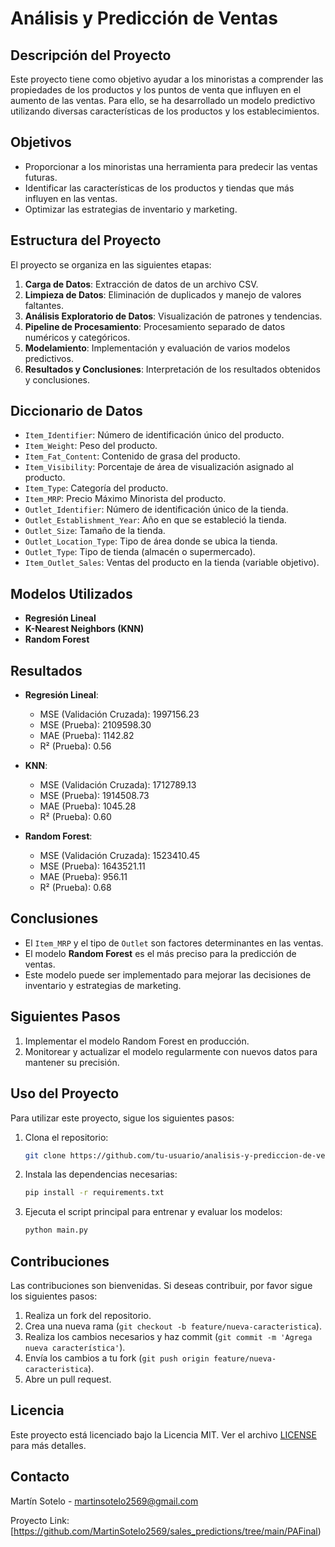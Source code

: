 # Análisis y Predicción de Ventas

## Descripción del Proyecto

Este proyecto tiene como objetivo ayudar a los minoristas a comprender las propiedades de los productos y los puntos de venta que influyen en el aumento de las ventas. Para ello, se ha desarrollado un modelo predictivo utilizando diversas características de los productos y los establecimientos.

## Objetivos

- Proporcionar a los minoristas una herramienta para predecir las ventas futuras.
- Identificar las características de los productos y tiendas que más influyen en las ventas.
- Optimizar las estrategias de inventario y marketing.

## Estructura del Proyecto

El proyecto se organiza en las siguientes etapas:

1. **Carga de Datos**: Extracción de datos de un archivo CSV.
2. **Limpieza de Datos**: Eliminación de duplicados y manejo de valores faltantes.
3. **Análisis Exploratorio de Datos**: Visualización de patrones y tendencias.
4. **Pipeline de Procesamiento**: Procesamiento separado de datos numéricos y categóricos.
5. **Modelamiento**: Implementación y evaluación de varios modelos predictivos.
6. **Resultados y Conclusiones**: Interpretación de los resultados obtenidos y conclusiones.

## Diccionario de Datos

- `Item_Identifier`: Número de identificación único del producto.
- `Item_Weight`: Peso del producto.
- `Item_Fat_Content`: Contenido de grasa del producto.
- `Item_Visibility`: Porcentaje de área de visualización asignado al producto.
- `Item_Type`: Categoría del producto.
- `Item_MRP`: Precio Máximo Minorista del producto.
- `Outlet_Identifier`: Número de identificación único de la tienda.
- `Outlet_Establishment_Year`: Año en que se estableció la tienda.
- `Outlet_Size`: Tamaño de la tienda.
- `Outlet_Location_Type`: Tipo de área donde se ubica la tienda.
- `Outlet_Type`: Tipo de tienda (almacén o supermercado).
- `Item_Outlet_Sales`: Ventas del producto en la tienda (variable objetivo).

## Modelos Utilizados

- **Regresión Lineal**
- **K-Nearest Neighbors (KNN)**
- **Random Forest**

## Resultados

- **Regresión Lineal**:
  - MSE (Validación Cruzada): 1997156.23
  - MSE (Prueba): 2109598.30
  - MAE (Prueba): 1142.82
  - R² (Prueba): 0.56

- **KNN**:
  - MSE (Validación Cruzada): 1712789.13
  - MSE (Prueba): 1914508.73
  - MAE (Prueba): 1045.28
  - R² (Prueba): 0.60

- **Random Forest**:
  - MSE (Validación Cruzada): 1523410.45
  - MSE (Prueba): 1643521.11
  - MAE (Prueba): 956.11
  - R² (Prueba): 0.68

## Conclusiones

- El `Item_MRP` y el tipo de `Outlet` son factores determinantes en las ventas.
- El modelo **Random Forest** es el más preciso para la predicción de ventas.
- Este modelo puede ser implementado para mejorar las decisiones de inventario y estrategias de marketing.

## Siguientes Pasos

1. Implementar el modelo Random Forest en producción.
2. Monitorear y actualizar el modelo regularmente con nuevos datos para mantener su precisión.

## Uso del Proyecto

Para utilizar este proyecto, sigue los siguientes pasos:

1. Clona el repositorio:
   ```bash
   git clone https://github.com/tu-usuario/analisis-y-prediccion-de-ventas.git
   ```

2. Instala las dependencias necesarias:
   ```bash
   pip install -r requirements.txt
   ```

3. Ejecuta el script principal para entrenar y evaluar los modelos:
   ```bash
   python main.py
   ```

## Contribuciones

Las contribuciones son bienvenidas. Si deseas contribuir, por favor sigue los siguientes pasos:

1. Realiza un fork del repositorio.
2. Crea una nueva rama (`git checkout -b feature/nueva-caracteristica`).
3. Realiza los cambios necesarios y haz commit (`git commit -m 'Agrega nueva característica'`).
4. Envía los cambios a tu fork (`git push origin feature/nueva-caracteristica`).
5. Abre un pull request.

## Licencia

Este proyecto está licenciado bajo la Licencia MIT. Ver el archivo [LICENSE](LICENSE) para más detalles.

## Contacto

Martín Sotelo - [martinsotelo2569@gmail.com](mailto:martinsotelo2569@gmail.com)

Proyecto Link: [https://github.com/MartinSotelo2569/sales_predictions/tree/main/PAFinal)

